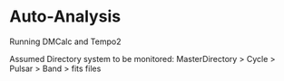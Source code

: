 # Auto-Analysis
Running DMCalc and Tempo2

Assumed Directory system to be monitored: MasterDirectory > Cycle > Pulsar > Band > fits files
